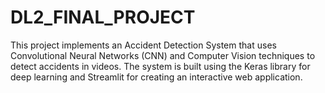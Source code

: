 # DL2_FINAL_PROJECT
This project implements an Accident Detection System that uses Convolutional Neural Networks (CNN) and Computer Vision techniques to detect accidents in videos. The system is built using the Keras library for deep learning and Streamlit for creating an interactive web application.
